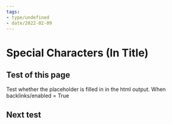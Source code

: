 ```yaml
---
tags:
- type/undefined
- date/2022-02-09
---
```


# Special Characters (In Title)
## Test of this page
Test whether the placeholder is filled in in the html output. When backlinks/enabled = True

## Next test
